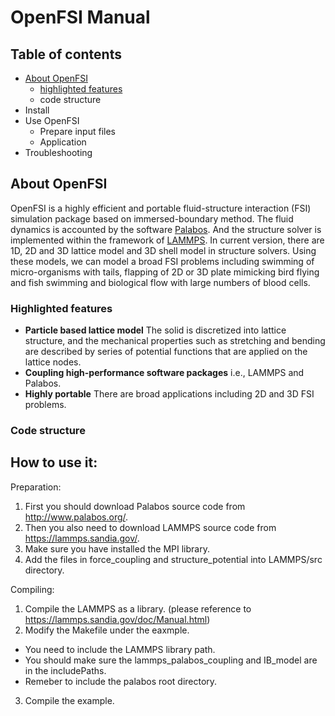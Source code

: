 # OpenFSI Manual

## Table of contents
- [About OpenFSI](#About-OpenFSI)
  - [highlighted features](#Highlighted-features)
  - code structure
- Install
- Use OpenFSI
  - Prepare input files
  - Application
- Troubleshooting

## About OpenFSI

 OpenFSI is a highly efficient and portable fluid-structure interaction (FSI) simulation package based on immersed-boundary method. The fluid dynamics is accounted by the software [Palabos](http://www.palabos.org/). And the structure solver is implemented within the framework of [LAMMPS](https://lammps.sandia.gov/). In current version, there are 1D, 2D and 3D lattice model and 3D shell model in structure solvers. Using these models, we can model a broad FSI problems including swimming of micro-organisms with tails, flapping of 2D or 3D plate mimicking bird flying and fish swimming and biological flow with large numbers of blood cells.

### Highlighted features

- **Particle based lattice model** The solid is discretized into lattice structure, and the mechanical properties such as stretching and bending are described by series of potential functions that are applied on the lattice nodes.
- **Coupling high-performance software packages** i.e., LAMMPS and Palabos.
- **Highly portable** There are broad applications including 2D and 3D FSI problems.

### Code structure



## How to use it:
 Preparation: 

 1. First you should download Palabos source code from http://www.palabos.org/.
 2. Then you also need to download LAMMPS source code from https://lammps.sandia.gov/.
 3. Make sure you have installed the MPI library.
 4. Add the files in force_coupling and structure_potential into LAMMPS/src directory.

 Compiling:

 1. Compile the LAMMPS as a library. (please reference to https://lammps.sandia.gov/doc/Manual.html)
 2. Modify the Makefile under the eaxmple. 
 - You need to include the LAMMPS library path. 
 - You should make sure the lammps_palabos_coupling and IB_model are in the includePaths.
 - Remeber to include the palabos root directory.
 3. Compile the example.



